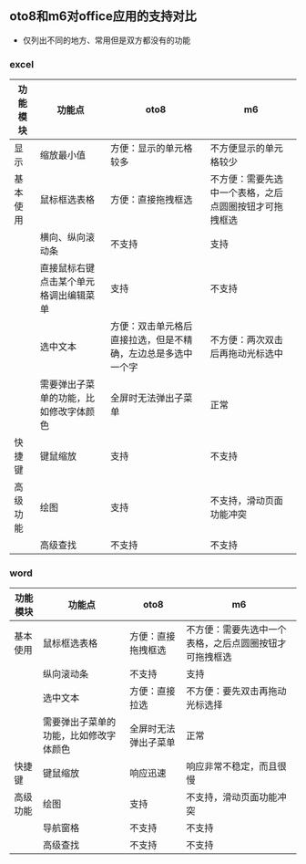 ## oto8和m6对office应用的支持对比
- 仅列出不同的地方、常用但是双方都没有的功能
### excel
|功能模块|功能点|oto8|m6|
|-----|-----|-----|-----|
|显示|缩放最小值|方便：显示的单元格较多|不方便显示的单元格较少|
|基本使用|鼠标框选表格|方便：直接拖拽框选|不方便：需要先选中一个表格，之后点圆圈按钮才可拖拽框选|
||横向、纵向滚动条|不支持|支持|
||直接鼠标右键点击某个单元格调出编辑菜单|支持|不支持|
||选中文本|方便：双击单元格后直接拉选，但是不精确，左边总是多选中一个字|不方便：两次双击后再拖动光标选中|
||需要弹出子菜单的功能，比如修改字体颜色|全屏时无法弹出子菜单|正常|
|快捷键|键鼠缩放|支持|不支持|
|高级功能|绘图|支持|不支持，滑动页面功能冲突|
||高级查找|不支持|不支持|

### word
|功能模块|功能点|oto8|m6|
|-----|-----|-----|-----|
|基本使用|鼠标框选表格|方便：直接拖拽框选|不方便：需要先选中一个表格，之后点圆圈按钮才可拖拽框选|
||纵向滚动条|不支持|支持|
||选中文本|方便：直接拉选|不方便：要先双击再拖动光标选择|
||需要弹出子菜单的功能，比如修改字体颜色|全屏时无法弹出子菜单|正常|
|快捷键|键鼠缩放|响应迅速|响应非常不稳定，而且很慢|
|高级功能|绘图|支持|不支持，滑动页面功能冲突|
||导航窗格|不支持|不支持|
||高级查找|不支持|不支持|
